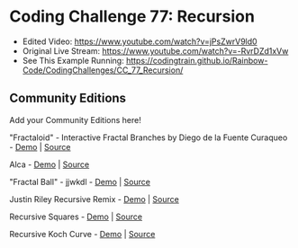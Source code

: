 # Coding Challenge 77: Recursion
* Edited Video: https://www.youtube.com/watch?v=jPsZwrV9ld0
* Original Live Stream: https://www.youtube.com/watch?v=-RvrDZd1xVw
* See This Example Running: https://codingtrain.github.io/Rainbow-Code/CodingChallenges/CC_77_Recursion/


## Community Editions
Add your Community Editions here!


"Fractaloid" - Interactive Fractal Branches by Diego de la Fuente Curaqueo - [Demo](https://www.openprocessing.org/sketch/457282) | [Source](github.com/diegodelaefe/Fractaloid)

Alca - [Demo](https://codepen.io/Alca/full/pWaZaX/) | [Source](https://codepen.io/Alca/pen/pWaZaX/right)

"Fractal Ball" - jjwkdl - [Demo](https://jjwkdl.github.io/wordpress-content/javascript/fractal-ball/) | [Source](https://github.com/jjwkdl/wordpress-content/tree/master/javascript/fractal-ball)

Justin Riley Recursive Remix - [Demo](https://recursion.glitch.me/) | [Source](https://glitch.com/edit/#!/recursion)

Recursive Squares - [Demo](https://codepen.io/DonKarlssonSan/full/PJQvKG) | [Source](https://codepen.io/DonKarlssonSan/pen/PJQvKG)

Recursive Koch Curve - [Demo](https://codepen.io/DonKarlssonSan/full/yzjywa) | [Source](https://codepen.io/DonKarlssonSan/pen/yzjywa)
